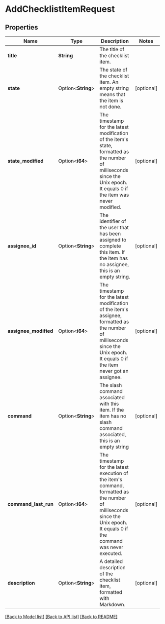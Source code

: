 # AddChecklistItemRequest

## Properties

Name | Type | Description | Notes
------------ | ------------- | ------------- | -------------
**title** | **String** | The title of the checklist item. | 
**state** | Option<**String**> | The state of the checklist item. An empty string means that the item is not done. | [optional]
**state_modified** | Option<**i64**> | The timestamp for the latest modification of the item's state, formatted as the number of milliseconds since the Unix epoch. It equals 0 if the item was never modified. | [optional]
**assignee_id** | Option<**String**> | The identifier of the user that has been assigned to complete this item. If the item has no assignee, this is an empty string. | [optional]
**assignee_modified** | Option<**i64**> | The timestamp for the latest modification of the item's assignee, formatted as the number of milliseconds since the Unix epoch. It equals 0 if the item never got an assignee. | [optional]
**command** | Option<**String**> | The slash command associated with this item. If the item has no slash command associated, this is an empty string | [optional]
**command_last_run** | Option<**i64**> | The timestamp for the latest execution of the item's command, formatted as the number of milliseconds since the Unix epoch. It equals 0 if the command was never executed. | [optional]
**description** | Option<**String**> | A detailed description of the checklist item, formatted with Markdown. | [optional]

[[Back to Model list]](../README.md#documentation-for-models) [[Back to API list]](../README.md#documentation-for-api-endpoints) [[Back to README]](../README.md)


